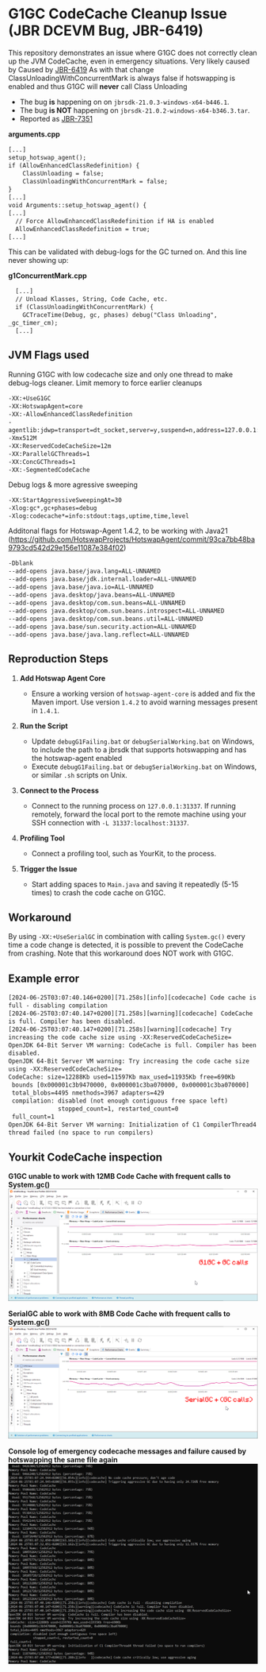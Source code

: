 # G1GC CodeCache Cleanup Issue (JBR DCEVM Bug, JBR-6419)

This repository demonstrates an issue where G1GC does not correctly clean up the JVM CodeCache, even in emergency situations. Very likely caused by Caused by [JBR-6419](https://github.com/JetBrains/JetBrainsRuntime/commit/b128bb4b21781f705b5a1ba3b18c468ad806fabf)
As with that change ClassUnloadingWithConcurrentMark is always false if hotswapping is enabled and thus G1GC will **never** call Class Unloading


- The bug **is** happening on on `jbrsdk-21.0.3-windows-x64-b446.1`.
- The bug **is NOT** happening on `jbrsdk-21.0.2-windows-x64-b346.3.tar`.
- Reported as [JBR-7351](https://youtrack.jetbrains.com/issue/JBR-7351/JVM-CodeCache-will-not-be-cleaned-using-G1GC-if-Hotswap-Agent-is-enabled-since-JBR-6419-jbr21.351)

**arguments.cpp**
```
[...]
setup_hotswap_agent();
if (AllowEnhancedClassRedefinition) {
    ClassUnloading = false;
    ClassUnloadingWithConcurrentMark = false;
}
[...]
void Arguments::setup_hotswap_agent() {
[...]
  // Force AllowEnhancedClassRedefinition if HA is enabled
  AllowEnhancedClassRedefinition = true;
[...]
```

This can be validated with debug-logs for the GC turned on. And this line never showing up:

**g1ConcurrentMark.cpp**
```
  [...]
  // Unload Klasses, String, Code Cache, etc.
  if (ClassUnloadingWithConcurrentMark) {
    GCTraceTime(Debug, gc, phases) debug("Class Unloading", _gc_timer_cm);
  [...]
```

## JVM Flags used
Running G1GC with low codecache size and only one thread to make debug-logs cleaner. Limit memory to force earlier cleanups
```plaintext
-XX:+UseG1GC 
-XX:HotswapAgent=core
-XX:-AllowEnhancedClassRedefinition
-agentlib:jdwp=transport=dt_socket,server=y,suspend=n,address=127.0.0.1:31337 
-Xmx512M
-XX:ReservedCodeCacheSize=12m 
-XX:ParallelGCThreads=1 
-XX:ConcGCThreads=1
-XX:-SegmentedCodeCache 
```

Debug logs & more agressive sweeping
```plaintext
-XX:StartAggressiveSweepingAt=30
-Xlog:gc*,gc+phases=debug 
-Xlog:codecache*=info:stdout:tags,uptime,time,level 
```

Additonal flags for Hotswap-Agent 1.4.2, to be working with Java21 (https://github.com/HotswapProjects/HotswapAgent/commit/93ca7bb48ba9793cd542d29e156e11087e384f02)
```plaintext
-Dblank 
--add-opens java.base/java.lang=ALL-UNNAMED 
--add-opens java.base/jdk.internal.loader=ALL-UNNAMED 
--add-opens java.base/java.io=ALL-UNNAMED 
--add-opens java.desktop/java.beans=ALL-UNNAMED 
--add-opens java.desktop/com.sun.beans=ALL-UNNAMED 
--add-opens java.desktop/com.sun.beans.introspect=ALL-UNNAMED 
--add-opens java.desktop/com.sun.beans.util=ALL-UNNAMED 
--add-opens java.base/sun.security.action=ALL-UNNAMED 
--add-opens java.base/java.lang.reflect=ALL-UNNAMED
```

## Reproduction Steps

1. **Add Hotswap Agent Core**
   - Ensure a working version of `hotswap-agent-core` is added and fix the Maven import. Use version `1.4.2` to avoid warning messages present in `1.4.1`.

2. **Run the Script**
   - Update `debugG1Failing.bat` or `debugSerialWorking.bat` on Windows, to include the path to a jbrsdk that supports hotswapping and has the hotswap-agent enabled
   - Execute `debugG1Failing.bat` or `debugSerialWorking.bat` on Windows, or similar `.sh` scripts on Unix.

3. **Connect to the Process**
   - Connect to the running process on `127.0.0.1:31337`. If running remotely, forward the local port to the remote machine using your SSH connection with `-L 31337:localhost:31337`.

4. **Profiling Tool**
   - Connect a profiling tool, such as YourKit, to the process.

5. **Trigger the Issue**
   - Start adding spaces to `Main.java` and saving it repeatedly (5-15 times) to crash the code cache on G1GC.

## Workaround

By using `-XX:+UseSerialGC` in combination with calling `System.gc()` every time a code change is detected, it is possible to prevent the CodeCache from crashing. Note that this workaround does NOT work with G1GC.

## Example error
```plaintext
[2024-06-25T03:07:40.146+0200][71.258s][info][codecache] Code cache is full - disabling compilation
[2024-06-25T03:07:40.147+0200][71.258s][warning][codecache] CodeCache is full. Compiler has been disabled.
[2024-06-25T03:07:40.147+0200][71.258s][warning][codecache] Try increasing the code cache size using -XX:ReservedCodeCacheSize=
OpenJDK 64-Bit Server VM warning: CodeCache is full. Compiler has been disabled.
OpenJDK 64-Bit Server VM warning: Try increasing the code cache size using -XX:ReservedCodeCacheSize=
CodeCache: size=12288Kb used=11597Kb max_used=11935Kb free=690Kb
 bounds [0x000001c3b9470000, 0x000001c3ba070000, 0x000001c3ba070000]
 total_blobs=4495 nmethods=3967 adapters=429
 compilation: disabled (not enough contiguous free space left)
              stopped_count=1, restarted_count=0
 full_count=1
OpenJDK 64-Bit Server VM warning: Initialization of C1 CompilerThread4 thread failed (no space to run compilers)
```

## Yourkit CodeCache inspection

**G1GC unable to work with 12MB Code Cache with frequent calls to System.gc()**
![Local Image](./images/g1.png)

**SerialGC able to work with 8MB Code Cache with frequent calls to System.gc()**
![Local Image](./images/serial.png)

**Console log of emergency codecache messages and failure caused by hotswapping the same file again**
![Local Image](./images/g1notshrinking.png)
